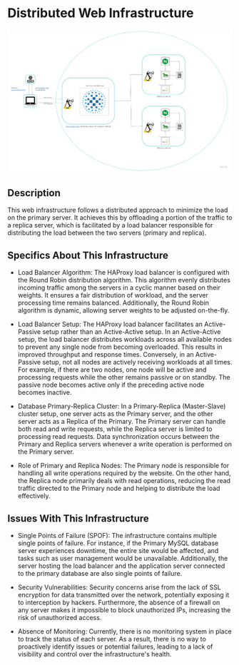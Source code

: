 # Distributed Web Infrastructure

![Image of a distributed web infrastructure](1-distributed_web_infrastructure.jpg)

## Description

This web infrastructure follows a distributed approach to minimize the load on the primary server. It achieves this by offloading a portion of the traffic to a replica server, which is facilitated by a load balancer responsible for distributing the load between the two servers (primary and replica).

## Specifics About This Infrastructure

 + Load Balancer Algorithm: The HAProxy load balancer is configured with the Round Robin distribution algorithm. This algorithm evenly distributes incoming traffic among the servers in a cyclic manner based on their weights. It ensures a fair distribution of workload, and the server processing time remains balanced. Additionally, the Round Robin algorithm is dynamic, allowing server weights to be adjusted on-the-fly.

 + Load Balancer Setup: The HAProxy load balancer facilitates an Active-Passive setup rather than an Active-Active setup. In an Active-Active setup, the load balancer distributes workloads across all available nodes to prevent any single node from becoming overloaded. This results in improved throughput and response times. Conversely, in an Active-Passive setup, not all nodes are actively receiving workloads at all times. For example, if there are two nodes, one node will be active and processing requests while the other remains passive or on standby. The passive node becomes active only if the preceding active node becomes inactive.

 + Database Primary-Replica Cluster: In a Primary-Replica (Master-Slave) cluster setup, one server acts as the Primary server, and the other server acts as a Replica of the Primary. The Primary server can handle both read and write requests, while the Replica server is limited to processing read requests. Data synchronization occurs between the Primary and Replica servers whenever a write operation is performed on the Primary server.

 + Role of Primary and Replica Nodes: The Primary node is responsible for handling all write operations required by the website. On the other hand, the Replica node primarily deals with read operations, reducing the read traffic directed to the Primary node and helping to distribute the load effectively.

## Issues With This Infrastructure

 + Single Points of Failure (SPOF): The infrastructure contains multiple single points of failure. For instance, if the Primary MySQL database server experiences downtime, the entire site would be affected, and tasks such as user management would be unavailable. Additionally, the server hosting the load balancer and the application server connected to the primary database are also single points of failure.

 + Security Vulnerabilities: Security concerns arise from the lack of SSL encryption for data transmitted over the network, potentially exposing it to interception by hackers. Furthermore, the absence of a firewall on any server makes it impossible to block unauthorized IPs, increasing the risk of unauthorized access.

 + Absence of Monitoring: Currently, there is no monitoring system in place to track the status of each server. As a result, there is no way to proactively identify issues or potential failures, leading to a lack of visibility and control over the infrastructure's health.
